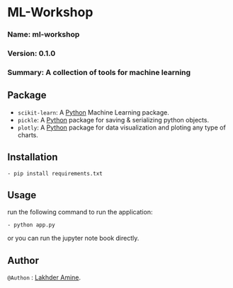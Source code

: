 # ML-Workshop

### Name: ml-workshop
### Version: 0.1.0

### Summary: A collection of tools for machine learning

## Package

- `scikit-learn`: A [Python](#Python) Machine Learning package.
- `pickle`: A [Python](#Python) package for saving & serializing python objects.
- `plotly`: A [Python](#Python) package for data visualization and ploting any type of charts.

## Installation

    - pip install requirements.txt

## Usage

run the following command to run the application:

    - python app.py

or you can run the jupyter note book directly.

## Author

`@Authon` : [Lakhder Amine](#Author).